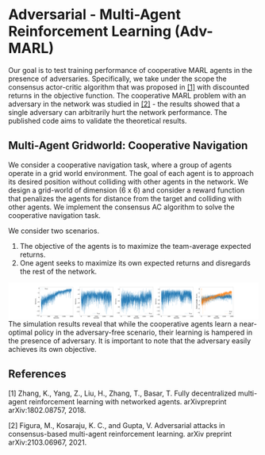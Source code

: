 # Adversarial - Multi-Agent Reinforcement Learning (Adv-MARL)

Our goal is to test training performance of cooperative MARL agents in the presence of adversaries. Specifically, we take under the scope the consensus actor-critic algorithm that was proposed in [[1]](#1) with discounted returns in the objective function. The cooperative MARL problem with an adversary in the network was studied in [[2]](#2) - the results showed that a single adversary can arbitrarily hurt the network performance. The published code aims to validate the theoretical results.

## Multi-Agent Gridworld: Cooperative Navigation
We consider a cooperative navigation task, where a group of agents operate in a grid world environment. The goal of each agent is to approach its desired position without colliding with other agents in the network. We design a grid-world of dimension (6 x 6) and consider a reward function that penalizes the agents for distance from the target and colliding with other agents. We implement the consensus AC algorithm to solve the cooperative navigation task.

We consider two scenarios.
1) The objective of the agents is to maximize the team-average expected returns.
2) One agent seeks to maximize its own expected returns and disregards the rest of the network.

<img src="https://github.com/asokraju/Adv-MARL/blob/batch_training/simulation_results/Adversary1/sim_results.png" width="2000" align="right">

The simulation results reveal that while the cooperative agents learn a near-optimal policy in the adversary-free scenario, their learning is hampered in the presence of adversary. It is important to note that the adversary easily achieves its own objective.

## References
<a id="1">[1]</a> 
Zhang, K., Yang, Z., Liu, H., Zhang, T., Basar, T.
Fully decentralized multi-agent reinforcement learning with networked agents.
arXivpreprint arXiv:1802.08757, 2018.

<a id="2">[2]</a> 
Figura, M., Kosaraju, K. C., and Gupta, V.
Adversarial attacks in consensus-based multi-agent reinforcement learning.
arXiv preprint arXiv:2103.06967, 2021.



